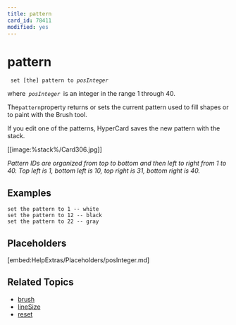 ```yaml
---
title: pattern
card_id: 78411
modified: yes
---
```


# pattern

<code> set [the] pattern to <i>posInteger</i> </code>

where<code> <i>posInteger</i> </code>is an integer in the range 1 through 40.

The` pattern `property returns or sets the current pattern used to fill shapes or to paint with the Brush tool.

If you edit one of the patterns, HyperCard saves the new pattern with the stack.

[[image:%stack%/Card306.jpg]]

<i>Pattern IDs are organized from top to bottom and then left to right from 1 to 40. Top left is 1, bottom left is 10, top right is 31, bottom right is 40.</i>

## Examples

```
set the pattern to 1 -- white
set the pattern to 12 -- black
set the pattern to 22 -- gray
```

## Placeholders

[embed:HelpExtras/Placeholders/posInteger.md]

## Related Topics

* [brush](/HyperTalkReference/properties/brush)
* [lineSize](/HyperTalkReference/properties/lineSize)
* [reset](/HyperTalkReference/commands/reset)
